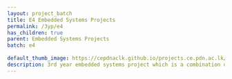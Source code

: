 ```yaml
---
layout: project_batch
title: E4 Embedded Systems Projects
permalink: /3yp/e4
has_children: true
parent: Embedded Systems Projects
batch: e4
    
default_thumb_image: https://cepdnaclk.github.io/projects.ce.pdn.ac.lk/data/categories/3yp/thumbnail.jpg
description: 3rd year embedded systems project which is a combination of CO321, CO324 and CO325 courses
---
```

